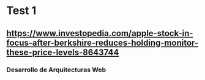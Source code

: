 # Test 1
## https://www.investopedia.com/apple-stock-in-focus-after-berkshire-reduces-holding-monitor-these-price-levels-8643744

### Desarrollo de Arquitecturas Web

